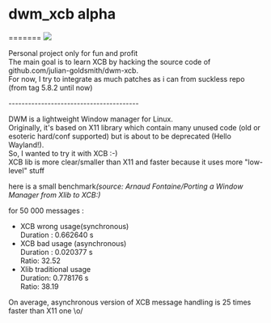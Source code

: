 <h1>dwm_xcb alpha</h1>

=======
<img src="http://vps.michel.mn/build.png">
<p>
Personal project only for fun and profit<br>
The main goal is to learn XCB by hacking the source code of github.com/julian-goldsmith/dwm-xcb.<br>
For now, I try to integrate as much patches as i can from suckless repo (from tag 5.8.2 until now)
</p>
----------------------------------------
<p>
DWM is a lightweight Window manager for Linux.<br>
Originally, it's based on X11 library which contain many unused code (old or esoteric hard/conf supported) but is about to be deprecated (Hello Wayland!).<br>
So, I wanted to try it with XCB :-)<br>
XCB lib is more clear/smaller than X11 and faster because it uses more "low-level" stuff
</p>
<p>
here is a small benchmark<i>(source: Arnaud Fontaine/Porting a Window Manager from Xlib to XCB:)</i><br>

for 50 000 messages :
<ul>
<li> XCB wrong usage(synchronous)<br>
Duration : 0.662640 s

<li> XCB bad usage (asynchronous)<br>
Duration : 0.020377 s<br>
Ratio: 32.52

<li> Xlib traditional usage<br>
Duration: 0.778176 s<br>
Ratio: 38.19
</ul>
On average, asynchronous version of XCB message handling is 25 times faster than X11 one  \o/
</p>
